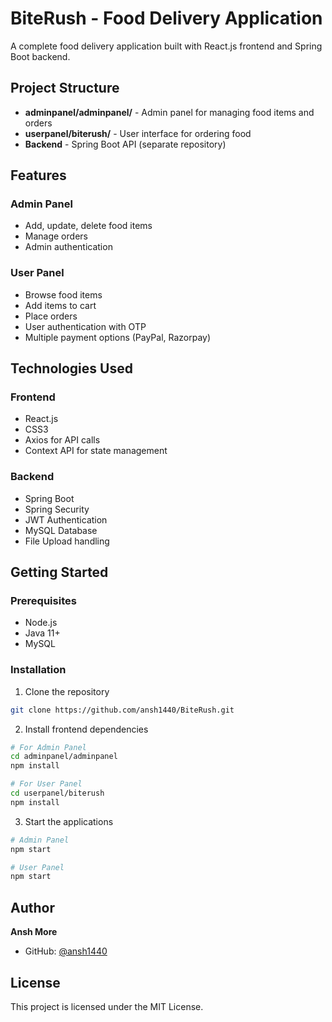 # BiteRush - Food Delivery Application

A complete food delivery application built with React.js frontend and Spring Boot backend.

## Project Structure

- **adminpanel/adminpanel/** - Admin panel for managing food items and orders
- **userpanel/biterush/** - User interface for ordering food
- **Backend** - Spring Boot API (separate repository)

## Features

### Admin Panel
- Add, update, delete food items
- Manage orders
- Admin authentication

### User Panel
- Browse food items
- Add items to cart
- Place orders
- User authentication with OTP
- Multiple payment options (PayPal, Razorpay)

## Technologies Used

### Frontend
- React.js
- CSS3
- Axios for API calls
- Context API for state management

### Backend
- Spring Boot
- Spring Security
- JWT Authentication
- MySQL Database
- File Upload handling

## Getting Started

### Prerequisites
- Node.js
- Java 11+
- MySQL

### Installation

1. Clone the repository
```bash
git clone https://github.com/ansh1440/BiteRush.git
```

2. Install frontend dependencies
```bash
# For Admin Panel
cd adminpanel/adminpanel
npm install

# For User Panel
cd userpanel/biterush
npm install
```

3. Start the applications
```bash
# Admin Panel
npm start

# User Panel
npm start
```

## Author

**Ansh More**
- GitHub: [@ansh1440](https://github.com/ansh1440)

## License

This project is licensed under the MIT License.